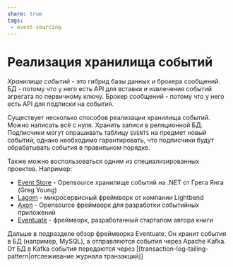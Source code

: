 ```yaml
---
share: true
tags:
 - event-sourcing
---
```

# Реализация хранилища событий
*Хранилище событий* - это гибрид базы данных и брокера сообщений. БД - потому что у него еcть API для вставки и извлечения событий агрегата по первичному ключу. Брокер сообщений - потому что у него есть API для подписки на события.

Существует несколько способов реализации хранилища событий. Можно написать всё с нуля. Хранить записи в реляционной БД. Подписчики могут опрашивать таблицу `EVENTS` на предмет новый событий, однако необходимо гарантировать, что подписчики будут обрабатывать события в правильном порядке.

Также можно воспользоваться одним из специализированных проектов. Например:
+ [Event Store](https://www.eventstore.com/) - Opensource хранилище событий на .NET от Грега Янга (Greg Young)
+ [Lagom](https://www.lagomframework.com/) - микросервисный фреймворк от компании Lightbend
+ [Axon](https://axoniq.io/) - Opensource фреймворк  для разработки событийных приложений
+ [Eventuate](https://eventuate.io/) - фреймворк, разработанный стартапом автора книги

Дальше в подразделе обзор фреймворка Eventuate. Он хранит события в БД (например, MySQL), а отправляются события через Apache Kafka. От БД в Kafka события передаются через [[transaction-log-tailing-pattern|отслеживание журнала транзакций]]